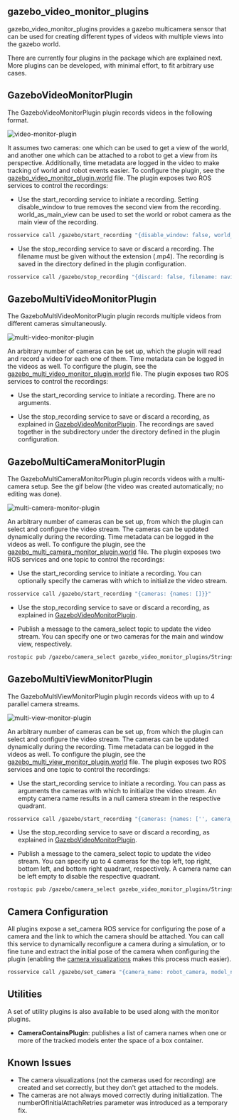 gazebo_video_monitor_plugins
---

gazebo_video_monitor_plugins provides a gazebo multicamera sensor that can be used for creating different types of videos with multiple views into the gazebo world.

There are currently four plugins in the package which are explained next. More plugins can be developed, with minimal effort, to fit arbitrary use cases.

GazeboVideoMonitorPlugin
---

The GazeboVideoMonitorPlugin plugin records videos in the following format.

![video-monitor-plugin](assets/video-monitor-plugin.png)

It assumes two cameras: one which can be used to get a view of the world, and another one which can be attached to a robot to get a view from its perspective. Additionally, time metadata are logged in the video to make tracking of world and robot events easier. To configure the plugin, see the [gazebo_video_monitor_plugin.world](test/worlds/gazebo_video_monitor_plugin.world#L77) file. The plugin exposes two ROS services to control the recordings:

* Use the start_recording service to initiate a recording. Setting disable_window to true removes the second view from the recording. world_as_main_view can be used to set the world or robot camera as the main view of the recording.

```bash
rosservice call /gazebo/start_recording "{disable_window: false, world_as_main_view: false}"
```

* Use the stop_recording service to save or discard a recording. The filename must be given without the extension (.mp4). The recording is saved in the directory defined in the plugin configuration.

```bash
rosservice call /gazebo/stop_recording "{discard: false, filename: navigation-test}"
```

GazeboMultiVideoMonitorPlugin
---

The GazeboMultiVideoMonitorPlugin plugin records multiple videos from different cameras simultaneously.

![multi-video-monitor-plugin](assets/multi-video-monitor-plugin.gif)

An arbitrary number of cameras can be set up, which the plugin will read and record a video for each one of them. Time metadata can be logged in the videos as well. To configure the plugin, see the [gazebo_multi_video_monitor_plugin.world](test/worlds/gazebo_multi_video_monitor_plugin.world#L122) file. The plugin exposes two ROS services to control the recordings:

* Use the start_recording service to initiate a recording. There are no arguments.

* Use the stop_recording service to save or discard a recording, as explained in [GazeboVideoMonitorPlugin](#gazebovideomonitorplugin). The recordings are saved together in the subdirectory under the directory defined in the plugin configuration.

GazeboMultiCameraMonitorPlugin
---

The GazeboMultiCameraMonitorPlugin plugin records videos with a multi-camera setup. See the gif below (the video was created automatically; no editing was done).

![multi-camera-monitor-plugin](assets/multi-camera-monitor-plugin.gif)

An arbitrary number of cameras can be set up, from which the plugin can select and configure the video stream. The cameras can be updated dynamically during the recording. Time metadata can be logged in the videos as well. To configure the plugin, see the [gazebo_multi_camera_monitor_plugin.world](test/worlds/gazebo_multi_camera_monitor_plugin.world#L168) file. The plugin exposes two ROS services and one topic to control the recordings:

* Use the start_recording service to initiate a recording. You can optionally specify the cameras with which to initialize the video stream.

```bash
rosservice call /gazebo/start_recording "{cameras: {names: []}}"
```

* Use the stop_recording service to save or discard a recording, as explained in [GazeboVideoMonitorPlugin](#gazebovideomonitorplugin).

* Publish a message to the camera_select topic to update the video stream. You can specify one or two cameras for the main and window view, respectively.

```bash
rostopic pub /gazebo/camera_select gazebo_video_monitor_plugins/Strings "{names: [camera_0, camera_2]}"
```

GazeboMultiViewMonitorPlugin
---

The GazeboMultiViewMonitorPlugin plugin records videos with up to 4 parallel camera streams.

![multi-view-monitor-plugin](assets/multi-view-monitor-plugin.gif)

An arbitrary number of cameras can be set up, from which the plugin can select and configure the video stream. The cameras can be updated dynamically during the recording. Time metadata can be logged in the videos as well. To configure the plugin, see the [gazebo_multi_view_monitor_plugin.world](test/worlds/gazebo_multi_view_monitor_plugin.world#L168) file. The plugin exposes two ROS services and one topic to control the recordings:

* Use the start_recording service to initiate a recording. You can pass as arguments the cameras with which to initialize the video stream. An empty camera name results in a null camera stream in the respective quadrant.

```bash
rosservice call /gazebo/start_recording "{cameras: {names: ['', camera_1, camera_2, '']}}"
```

* Use the stop_recording service to save or discard a recording, as explained in [GazeboVideoMonitorPlugin](#gazebovideomonitorplugin).

* Publish a message to the camera_select topic to update the video stream. You can specify up to 4 cameras for the top left, top right, bottom left, and bottom right quadrant, respectively. A camera name can be left empty to disable the respective quadrant.

```bash
rostopic pub /gazebo/camera_select gazebo_video_monitor_plugins/Strings "{names: [camera_3, camera_1, '', camera_2]}"
```

Camera Configuration
---

All plugins expose a set_camera ROS service for configuring the pose of a camera and the link to which the camera should be attached. You can call this service to dynamically reconfigure a camera during a simulation, or to fine tune and extract the initial pose of the camera when configuring the plugin (enabling the [camera visualizations](test/worlds/gazebo_video_monitor_plugin.world#L80) makes this process much easier).

```bash
rosservice call /gazebo/set_camera "{camera_name: robot_camera, model_name: robot-0001, link_name: gripper_link, pose: {x: 0.0, y: -0.05, z: -0.1, roll: -0.2, pitch: 0.0, yaw: 0.0}}"
```

Utilities
---

A set of utility plugins is also available to be used along with the monitor plugins.

* **CameraContainsPlugin**: publishes a list of camera names when one or more of the tracked models enter the space of a box container.

Known Issues
---

* The camera visualizations (not the cameras used for recording) are created and set correctly, but they don't get attached to the models.
* The cameras are not always moved correctly during initialization. The numberOfInitialAttachRetries parameter was introduced as a temporary fix.
